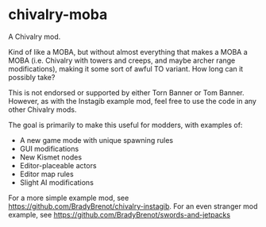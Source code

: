 chivalry-moba
=================

A Chivalry mod.

Kind of like a MOBA, but without almost everything that makes a MOBA a MOBA (i.e. Chivalry with towers and creeps, and maybe archer range modifications), making it some sort of awful TO variant. How long can it possibly take?

This is not endorsed or supported by either Torn Banner or Tom Banner. However, as with the Instagib example mod, feel free to use the code in any other Chivalry mods.

The goal is primarily to make this useful for modders, with examples of:

* A new game mode with unique spawning rules
* GUI modifications
* New Kismet nodes
* Editor-placeable actors
* Editor map rules
* Slight AI modifications

For a more simple example mod, see https://github.com/BradyBrenot/chivalry-instagib. For an even stranger mod example, see https://github.com/BradyBrenot/swords-and-jetpacks
